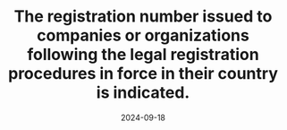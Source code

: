 ---
N: '101'
Rubrique: Identification et contact
title: The registration number issued to companies or organizations following the legal registration procedures in force in their country is indicated.
abstract: 
categories: ["Identification and contact"]
agrege: O4101-E015
opquast: '4 101'
indiceebook: '15'
description: "Rule n° 015"
before: "014"
weight: "015"
after: "016"
actif: '1'
layout: rules
date: 2024-09-18
tags: ["", ""]
objectif: ["", ""]
Meo: [""]
Controle: [""
]
epubcheck: 
ace: 
humancheck: true
Source: ["Opquast"]
Referentiel: [""]
steps: ["", ""]
---